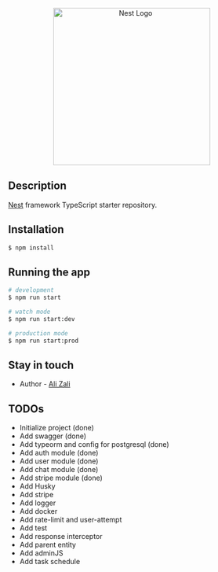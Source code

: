 <p align="center">
  <a href="http://nestjs.com/" target="blank"><img src="https://nestjs.com/img/logo_text.svg" width="320" alt="Nest Logo" /></a>
</p>

## Description

[Nest](https://github.com/nestjs/nest) framework TypeScript starter repository.

## Installation

```bash
$ npm install
```

## Running the app

```bash
# development
$ npm run start

# watch mode
$ npm run start:dev

# production mode
$ npm run start:prod
```

## Stay in touch

- Author - [Ali Zali](ali.zali.dev@gmail.com)

## TODOs

- Initialize project (done)
- Add swagger (done)
- Add typeorm and config for postgresql (done)
- Add auth module (done)
- Add user module (done)
- Add chat module (done)
- Add stripe module (done)
- Add Husky
- Add stripe
- Add logger
- Add docker
- Add rate-limit and user-attempt
- Add test
- Add response interceptor
- Add parent entity
- Add adminJS
- Add task schedule
